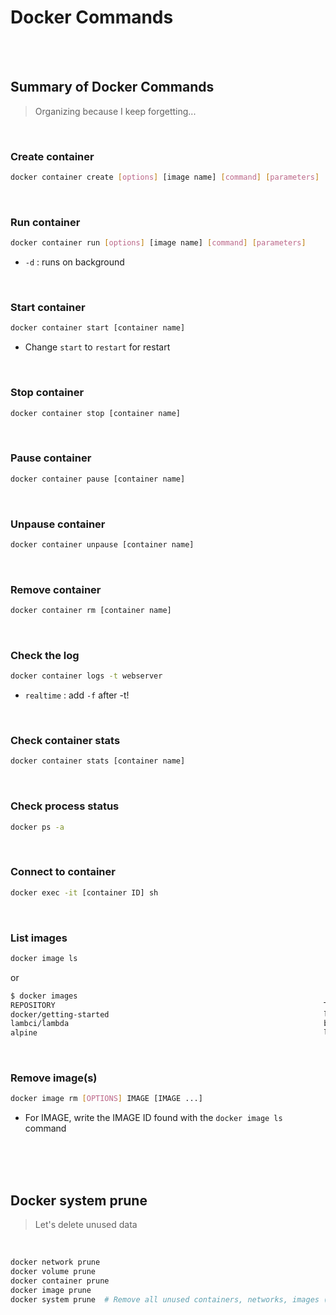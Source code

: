 # Docker Commands

<br>

<br>

## Summary of Docker Commands

> Organizing because I keep forgetting...

<br>

### Create container

```bash
docker container create [options] [image name] [command] [parameters] 
```

<br>

### Run container

```bash
docker container run [options] [image name] [command] [parameters]
```

- `-d` : runs on background

<br>

### Start container

```bash
docker container start [container name]
```

- Change `start` to `restart` for restart

<br>

### Stop container

```bash
docker container stop [container name]
```

<br>

### Pause container

```bash
docker container pause [container name]
```

<br>

### Unpause container

```bash
docker container unpause [container name]
```

<br>

### Remove container

```bash
docker container rm [container name]
```

<br>

### Check the log

```bash
docker container logs -t webserver
```

- `realtime` : add `-f` after -t!

<br>

### Check container stats

```bash
docker container stats [container name]
```

<br>

### Check process status

```bash
docker ps -a
```

<br>

### Connect to container

```bash
docker exec -it [container ID] sh
```

<br>

### List images

```bash
docker image ls
```

or

```bash
$ docker images
REPOSITORY                                                            TAG               IMAGE ID       CREATED        SIZE
docker/getting-started                                                latest            021a1b85e641   4 weeks ago    27.6MB
lambci/lambda                                                         build-python3.8   91a48d7f8dd1   6 weeks ago    1.95GB
alpine                                                                latest            d6e46aa2470d   2 months ago   5.57MB
```

<br>

### Remove image(s)

```bash
docker image rm [OPTIONS] IMAGE [IMAGE ...]
```

- For IMAGE, write the IMAGE ID found with the `docker image ls` command

<br>

<br>

<br>

## Docker system prune

> Let's delete unused data

<br>

```bash
docker network prune
docker volume prune
docker container prune
docker image prune
docker system prune  # Remove all unused containers, networks, images (both dangling and unreferenced), and optionally, volumes.
``` 
